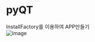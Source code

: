 # pyQT

InstallFactory를 이용하여 APP만들기  
![image](https://github.com/user-attachments/assets/bbad985f-5fd8-4f69-b8a2-fca561beb7e7)  

